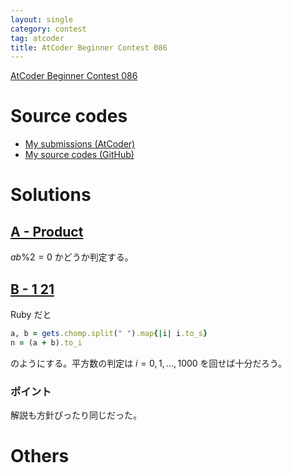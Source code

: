 ```yaml
---
layout: single
category: contest
tag: atcoder
title: AtCoder Beginner Contest 086
---
```


[AtCoder Beginner Contest 086](https://atcoder.jp/contests/abc086)

# Source codes

- [My submissions (AtCoder)](https://atcoder.jp/contests/abc086/submissions?f.User=kazunetakahashi)
- [My source codes (GitHub)](https://github.com/kazunetakahashi/atcoder/tree/master/2018/1113_ABC086)

# Solutions

## [A - Product](https://atcoder.jp/contests/abc086/tasks/abc086_a)

$ab \% 2 = 0$ かどうか判定する。

## [B - 1 21](https://atcoder.jp/contests/abc086/tasks/abc086_b)

Ruby だと

```ruby
a, b = gets.chomp.split(" ").map{|i| i.to_s}
n = (a + b).to_i
```

のようにする。平方数の判定は $i = 0, 1, \dots, 1000$ を回せば十分だろう。

### ポイント

解説も方針ぴったり同じだった。

# Others
